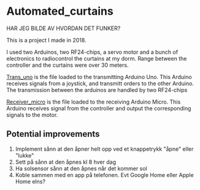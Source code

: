 # Automated_curtains

HAR JEG BILDE AV HVORDAN DET FUNKER?

This is a project I made in 2018. 

I used two Arduinos, two RF24-chips, a servo motor and a bunch of electronics to radiocontrol the curtains at my dorm. Range between the controller and the curtains were over 30 meters.

[Trans_uno](Trans_uno.ino) is the file loaded to the transmitting Arduino Uno. This Arduino receives signals from a joystick, and transmitt orders to the other Arduino. The transmission between the arduinos are handled by two RF24-chips

[Receiver_micro](Receiver_micro.ino) is the file loaded to the receiving Arduino Micro. This Arduino receives signal from the controller and output the corresponding signals to the motor.

## Potential improvements
1. Implement sånn at den åpner helt opp ved et knappetrykk "åpne" eller "lukke"
2. Sett på sånn at den åpnes kl 8 hver dag
3. Ha solsensor sånn at den åpnes når det kommer sol
4. Koble sammen med en app på telefonen. Evt Google Home eller Apple Home elns?
